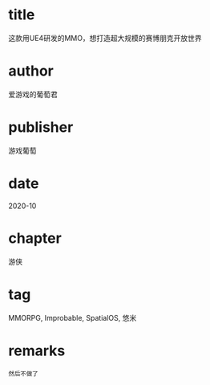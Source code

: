 # title
这款用UE4研发的MMO，想打造超大规模的赛博朋克开放世界

# author
爱游戏的葡萄君

# publisher
游戏葡萄

# date
2020-10

# chapter
游侠

# tag
MMORPG, Improbable, SpatialOS, 悠米

# remarks
`然后不做了`
